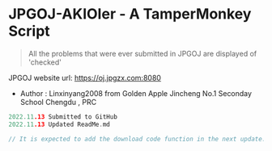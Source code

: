 # JPGOJ-AKIOIer - A TamperMonkey Script

> All the problems that were ever submitted in JPGOJ are displayed of 'checked'

JPGOJ website url: https://oj.jpgzx.com:8080

* Author : Linxinyang2008 from Golden Apple Jincheng No.1 Seconday School Chengdu , PRC

```c
2022.11.13 Submitted to GitHub
2022.11.13 Updated ReadMe.md

// It is expected to add the download code function in the next update.
```
